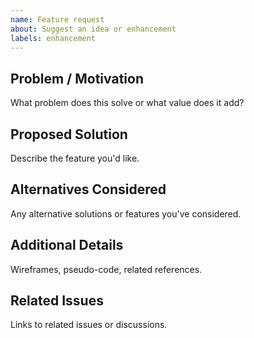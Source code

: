 ```yaml
---
name: Feature request
about: Suggest an idea or enhancement
labels: enhancement
---
```


## Problem / Motivation
What problem does this solve or what value does it add?

## Proposed Solution
Describe the feature you'd like.

## Alternatives Considered
Any alternative solutions or features you've considered.

## Additional Details
Wireframes, pseudo-code, related references.

## Related Issues
Links to related issues or discussions.
